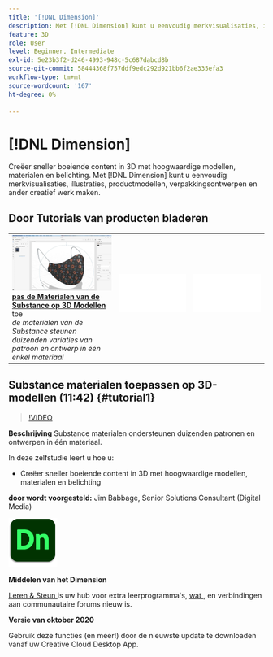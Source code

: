 ```yaml
---
title: '[!DNL Dimension]'
description: Met [!DNL Dimension] kunt u eenvoudig merkvisualisaties, illustraties, productmodellen, verpakkingsontwerpen en ander creatief werk maken
feature: 3D
role: User
level: Beginner, Intermediate
exl-id: 5e23b3f2-d246-4993-948c-5c687dabcd8b
source-git-commit: 58444368f757ddf9edc292d921bb6f2ae335efa3
workflow-type: tm+mt
source-wordcount: '167'
ht-degree: 0%

---
```


# [!DNL Dimension]

Creëer sneller boeiende content in 3D met hoogwaardige modellen, materialen en belichting. Met [!DNL Dimension] kunt u eenvoudig merkvisualisaties, illustraties, productmodellen, verpakkingsontwerpen en ander creatief werk maken.

## Door Tutorials van producten bladeren

<table style="table-layout:fixed">
<tr>
 <td>
   <a href="dimension.md#tutorial1">
      <img alt="Substance-materialen toepassen op 3D-modellen" src="../assets/dimension_substanceAndGraphics_babbage_thumbnail.jpg" />
   </a>
    <div>
   <a href="dimension.md#tutorial1"><strong> pas de Materialen van de Substance op 3D Modellen </strong></a> toe
    </div>
    <em> de materialen van de Substance steunen duizenden variaties van patroon en ontwerp in één enkel materiaal </em>
    <br>
  </td>
  <td>
    <img alt="Spacer" src="../assets/Whitespacer.png" />
    <div>
    <br>
  </td>
  <td>
    <img alt="Spacer" src="../assets/Whitespacer.png" />
    <div>
    <br>
  </td>
</tr>
</table>

## Substance materialen toepassen op 3D-modellen (11:42) {#tutorial1}

>[!VIDEO](https://video.tv.adobe.com/v/326944?hidetitle=true)

**Beschrijving**
Substance materialen ondersteunen duizenden patronen en ontwerpen in één materiaal.

In deze zelfstudie leert u hoe u:
* Creëer sneller boeiende content in 3D met hoogwaardige modellen, materialen en belichting

**door wordt voorgesteld:**
Jim Babbage, Senior Solutions Consultant (Digital Media)

![ Logo van het Dimension ](../assets/dn_appicon_96.png)

**Middelen van het Dimension**

[ Leren &amp; Steun ](https://helpx.adobe.com/nl/support/dimension.html) is uw hub voor extra leerprogramma&#39;s, [ wat ](https://helpx.adobe.com/nl/dimension/user-guide.html/dimension/using/whats-new.ug.html), en verbindingen aan communautaire forums nieuw is.

**Versie van oktober 2020**

Gebruik deze functies (en meer!) door de nieuwste update te downloaden vanaf uw Creative Cloud Desktop App.
